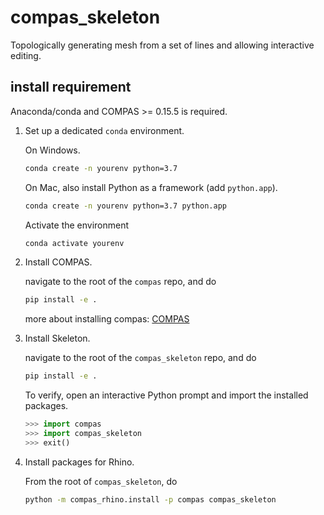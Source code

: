 # compas_skeleton

Topologically generating mesh from a set of lines and allowing interactive editing.

## install requirement

Anaconda/conda and COMPAS >= 0.15.5 is required.

1. Set up a dedicated `conda` environment.

   On Windows.

   ```bash
   conda create -n yourenv python=3.7
   ```

   On Mac, also install Python as a framework (add ``python.app``).

   ```bash
   conda create -n yourenv python=3.7 python.app
   ```

   Activate the environment

   ```bash
   conda activate yourenv
   ```

2. Install COMPAS.

   navigate to the root of the `compas` repo, and do

   ```bash
   pip install -e .
   ```
   more about installing compas: [COMPAS](https://compas-dev.github.io/main/gettingstarted/installation.html)

3. Install Skeleton.

   navigate to the root of the `compas_skeleton` repo, and do

   ```bash
   pip install -e .
   ```

   To verify, open an interactive Python prompt and import the installed packages.

   ```python
   >>> import compas
   >>> import compas_skeleton
   >>> exit()
   ```

4. Install packages for Rhino.

   From the root of `compas_skeleton`, do

   ```bash
   python -m compas_rhino.install -p compas compas_skeleton
   ```